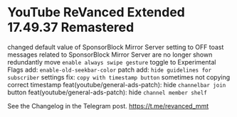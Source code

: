 # YouTube ReVanced Extended 17.49.37 Remastered

changed default value of SponsorBlock Mirror Server setting to OFF
toast messages related to SponsorBlock Mirror Server are no longer shown redundantly
move `enable always swipe gesture` toggle to Experimental Flags
add: `enable-old-seekbar-color` patch
add: `hide guidelines for subscriber` settings
fix: `copy with timestamp button` sometimes not copying correct timestamp
feat(youtube/general-ads-patch): hide `channelbar join` button
feat(youtube/general-ads-patch): hide `channel member shelf`

See the Changelog in the Telegram post.
https://t.me/revanced_mmt

